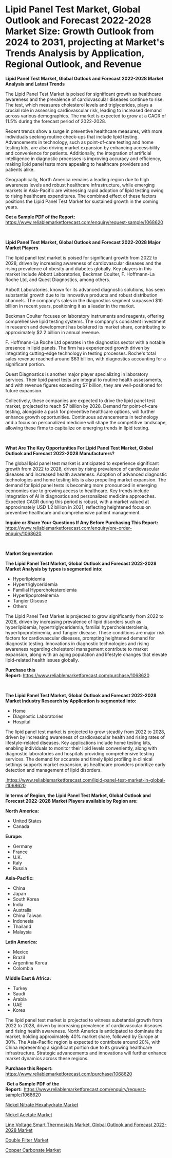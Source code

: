 <p><h1>Lipid Panel Test Market, Global Outlook and Forecast 2022-2028 Market Size: Growth Outlook from 2024 to 2031, projecting at Market's Trends Analysis by Application, Regional Outlook, and Revenue</h1></p><p><strong>Lipid Panel Test Market, Global Outlook and Forecast 2022-2028 Market Analysis and Latest Trends</strong></p>
<p><p>The Lipid Panel Test Market is poised for significant growth as healthcare awareness and the prevalence of cardiovascular diseases continue to rise. The test, which measures cholesterol levels and triglycerides, plays a crucial role in assessing cardiovascular risk, leading to increased demand across various demographics. The market is expected to grow at a CAGR of 11.5% during the forecast period of 2022-2028.</p><p>Recent trends show a surge in preventive healthcare measures, with more individuals seeking routine check-ups that include lipid testing. Advancements in technology, such as point-of-care testing and home testing kits, are also driving market expansion by enhancing accessibility and convenience for patients. Additionally, the integration of artificial intelligence in diagnostic processes is improving accuracy and efficiency, making lipid panel tests more appealing to healthcare providers and patients alike.</p><p>Geographically, North America remains a leading region due to high awareness levels and robust healthcare infrastructure, while emerging markets in Asia-Pacific are witnessing rapid adoption of lipid testing owing to rising healthcare expenditures. The combined effect of these factors positions the Lipid Panel Test Market for sustained growth in the coming years.</p></p>
<p><strong>Get a Sample PDF of the Report:&nbsp;</strong> <a href="https://www.reliablemarketforecast.com/enquiry/request-sample/1068620">https://www.reliablemarketforecast.com/enquiry/request-sample/1068620</a></p>
<p>&nbsp;</p>
<p><strong>Lipid Panel Test Market, Global Outlook and Forecast 2022-2028 Major Market Players</strong></p>
<p><p>The lipid panel test market is poised for significant growth from 2022 to 2028, driven by increasing awareness of cardiovascular diseases and the rising prevalence of obesity and diabetes globally. Key players in this market include Abbott Laboratories, Beckman Coulter, F. Hoffmann-La Roche Ltd, and Quest Diagnostics, among others.</p><p>Abbott Laboratories, known for its advanced diagnostic solutions, has seen substantial growth due to its innovative products and robust distribution channels. The company's sales in the diagnostics segment surpassed $10 billion in recent years, positioning it as a leader in the market.</p><p>Beckman Coulter focuses on laboratory instruments and reagents, offering comprehensive lipid testing systems. The company's consistent investment in research and development has bolstered its market share, contributing to approximately $2.2 billion in annual revenue.</p><p>F. Hoffmann-La Roche Ltd operates in the diagnostics sector with a notable presence in lipid panels. The firm has experienced growth driven by integrating cutting-edge technology in testing processes. Roche's total sales revenue reached around $63 billion, with diagnostics accounting for a significant portion.</p><p>Quest Diagnostics is another major player specializing in laboratory services. Their lipid panel tests are integral to routine health assessments, and with revenue figures exceeding $7 billion, they are well-positioned for future expansion.</p><p>Collectively, these companies are expected to drive the lipid panel test market, projected to reach $7 billion by 2028. Demand for point-of-care testing, alongside a push for preventive healthcare options, will further enhance growth opportunities. Continuous advancements in technology and a focus on personalized medicine will shape the competitive landscape, allowing these firms to capitalize on emerging trends in lipid testing.</p></p>
<p>&nbsp;</p>
<p><strong>What Are The Key Opportunities For Lipid Panel Test Market, Global Outlook and Forecast 2022-2028 Manufacturers?</strong></p>
<p><p>The global lipid panel test market is anticipated to experience significant growth from 2022 to 2028, driven by rising prevalence of cardiovascular diseases and increased health awareness. Adoption of advanced diagnostic technologies and home testing kits is also propelling market expansion. The demand for lipid panel tests is becoming more pronounced in emerging economies due to growing access to healthcare. Key trends include integration of AI in diagnostics and personalized medicine approaches. Expected CAGR during this period is robust, with a market valued at approximately USD 1.2 billion in 2021, reflecting heightened focus on preventive healthcare and comprehensive patient management.</p></p>
<p><strong>Inquire or Share Your Questions If Any Before Purchasing This Report:</strong> <a href="https://www.reliablemarketforecast.com/enquiry/pre-order-enquiry/1068620">https://www.reliablemarketforecast.com/enquiry/pre-order-enquiry/1068620</a></p>
<p>&nbsp;</p>
<p><strong>Market Segmentation</strong></p>
<p><strong>The Lipid Panel Test Market, Global Outlook and Forecast 2022-2028 Market Analysis by types is segmented into:</strong></p>
<p><ul><li>Hyperlipidemia</li><li>Hypertriglyceridemia</li><li>Familial Hypercholesterolemia</li><li>Hyperlipoproteinemia</li><li>Tangier Disease</li><li>Others</li></ul></p>
<p><p>The Lipid Panel Test Market is projected to grow significantly from 2022 to 2028, driven by increasing prevalence of lipid disorders such as hyperlipidemia, hypertriglyceridemia, familial hypercholesterolemia, hyperlipoproteinemia, and Tangier disease. These conditions are major risk factors for cardiovascular diseases, prompting heightened demand for diagnostic testing. Innovations in diagnostic technologies and rising awareness regarding cholesterol management contribute to market expansion, along with an aging population and lifestyle changes that elevate lipid-related health issues globally.</p></p>
<p><strong>Purchase this Report:&nbsp;</strong><a href="https://www.reliablemarketforecast.com/purchase/1068620">https://www.reliablemarketforecast.com/purchase/1068620</a></p>
<p>&nbsp;</p>
<p><strong>The Lipid Panel Test Market, Global Outlook and Forecast 2022-2028 Market Industry Research by Application is segmented into:</strong></p>
<p><ul><li>Home</li><li>Diagnostic Laboratories</li><li>Hospital</li></ul></p>
<p><p>The lipid panel test market is projected to grow steadily from 2022 to 2028, driven by increasing awareness of cardiovascular health and rising rates of lifestyle-related diseases. Key applications include home testing kits, enabling individuals to monitor their lipid levels conveniently, along with diagnostic laboratories and hospitals providing comprehensive testing services. The demand for accurate and timely lipid profiling in clinical settings supports market expansion, as healthcare providers prioritize early detection and management of lipid disorders.</p></p>
<p><a href="https://www.reliablemarketforecast.com/lipid-panel-test-market-in-global-r1068620">&nbsp;https://www.reliablemarketforecast.com/lipid-panel-test-market-in-global-r1068620</a></p>
<p><strong>In terms of Region, the Lipid Panel Test Market, Global Outlook and Forecast 2022-2028 Market Players available by Region are:</strong></p>
<p>
    <p> <strong> North America: </strong>
        <ul>
            <li>United States</li>
            <li>Canada</li>
        </ul>
        </p> 
    <p> <strong> Europe: </strong>
        <ul>
            <li>Germany</li>
            <li>France</li>
            <li>U.K.</li>
            <li>Italy</li>
            <li>Russia</li>
        </ul>
        </p> 
    <p> <strong> Asia-Pacific: </strong>
        <ul>
            <li>China</li>
            <li>Japan</li>
            <li>South Korea</li>
            <li>India</li>
            <li>Australia</li>
            <li>China Taiwan</li>
            <li>Indonesia</li>
            <li>Thailand</li>
            <li>Malaysia</li>
        </ul>
        </p> 
    <p> <strong> Latin America: </strong>
        <ul>
            <li>Mexico</li>
            <li>Brazil</li>
            <li>Argentina Korea</li>
            <li>Colombia</li>
        </ul>
        </p> 
    <p> <strong> Middle East & Africa: </strong>
        <ul>
            <li>Turkey</li>
            <li>Saudi</li>
            <li>Arabia</li>
            <li>UAE</li>
            <li>Korea</li>
        </ul>
    </p>
    </p>
<p><p>The lipid panel test market is projected to witness substantial growth from 2022 to 2028, driven by increasing prevalence of cardiovascular diseases and rising health awareness. North America is anticipated to dominate the market, holding approximately 40% market share, followed by Europe at 30%. The Asia-Pacific region is expected to contribute around 20%, with China representing a significant portion due to its growing healthcare infrastructure. Strategic advancements and innovations will further enhance market dynamics across these regions.</p></p>
<p><strong>Purchase this Report: </strong><a href="https://www.reliablemarketforecast.com/purchase/1068620">https://www.reliablemarketforecast.com/purchase/1068620</a></p>
<p>&nbsp;<strong>Get a Sample PDF of the Report:&nbsp;&nbsp;</strong><a href="https://www.reliablemarketforecast.com/enquiry/request-sample/1068620">https://www.reliablemarketforecast.com/enquiry/request-sample/1068620</a></p>
<p><strong></strong></p>
<p><p><a href="https://medium.com/@berugaru/the-nickel-nitrate-hexahydrate-industry-analysis-report-offers-a-comprehensive-and-current-50a9b6e4947e">Nickel Nitrate Hexahydrate Market</a></p><p><a href="https://issuu.com/reportprime-2/docs/nickel-acetate-market-size-2030.ppt_60d43b86190a51">Nickel Acetate Market</a></p><p><a href="https://github.com/CliffMedina6/Market-Research-Report-List-6/blob/main/line-voltage-smart-thermostats-market-global-outlook-and-forecast-2022-2028-market.md">Line Voltage Smart Thermostats Market, Global Outlook and Forecast 2022-2028 Market</a></p><p><a href="https://www.linkedin.com/pulse/driving-factors-behind-double-filter-market-trends-applications-ranuf?trackingId=vdjCMPEnTz6VhLSvdGkXpw%3D%3D">Double Filter Market</a></p><p><a href="https://issuu.com/reportprime-2/docs/copper-carbonate-market-size-2030.p_8342518b0e0f24">Copper Carbonate Market</a></p></p>